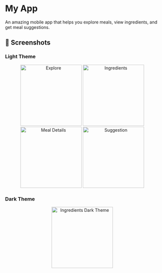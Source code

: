 # My App

An amazing mobile app that helps you explore meals, view ingredients, and get meal suggestions.

## 📱 Screenshots

### Light Theme

<p align="center">
  <img src="https://github.com/user-attachments/assets/279ce218-93d3-4fe6-835c-0516bf05aa06" alt="Explore" width="200"/>
  <img src="https://github.com/user-attachments/assets/39321b00-4367-4ea6-8280-1814e7aefacc" alt="Ingredients" width="200"/>
  <img src="https://github.com/user-attachments/assets/fb2bfde4-a592-42fe-9222-6159c237e751" alt="Meal Details" width="200"/>
  <img src="https://github.com/user-attachments/assets/a8ee6907-105d-4b14-80fc-9daf24a54bbd" alt="Suggestion" width="200"/>
</p>

### Dark Theme

<p align="center">
  <img src="https://github.com/user-attachments/assets/f01f0076-8bd1-46c0-acae-f0d17d9416d7" alt="Ingredients Dark Theme" width="200"/>
</p>
